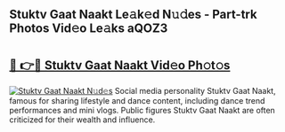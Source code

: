 ## Stuktv Gaat Naakt Le𝚊k𝚎d N𝚞𝚍es - Part-trk Photos Vid𝚎o Le𝚊ks aQOZ3

# <h2><a href="http://fb3xiv.evod.top/?m=Stuktv+Gaat+Naakt">🔗 👉🔴 Stuktv Gaat Naakt Vid𝚎o Ph𝚘t𝚘s</a></h2>

[![Stuktv Gaat Naakt N𝚞d𝚎s](https://i.imgur.com/8V9OHl7.gif)](http://fb3xiv.evod.top/?m=Stuktv+Gaat+Naakt)
Social media personality Stuktv Gaat Naakt, famous for sharing lifestyle and dance content, including dance trend performances and mini vlogs. Public figures Stuktv Gaat Naakt are often criticized for their wealth and influence. 
